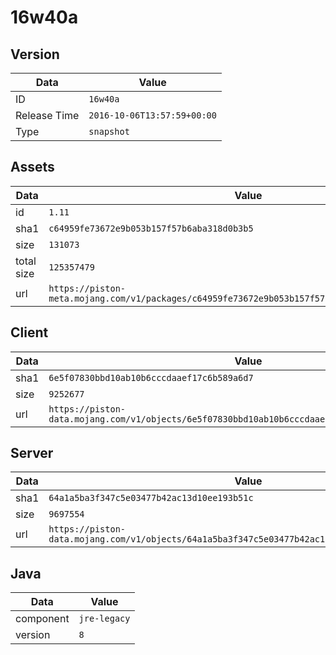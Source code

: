 # 16w40a

## Version

|**Data**        | **Value**                 |
|----------------|-------------------------|
| ID   | ```16w40a```   |
| Release Time   | ```2016-10-06T13:57:59+00:00```   |
| Type   | ```snapshot```   |

## Assets

|**Data**        | **Value**                 |
|----------------|-------------------------|
| id   | ```1.11```   |
| sha1   | ```c64959fe73672e9b053b157f57b6aba318d0b3b5```   |
| size   | ```131073```   |
| total size  | ```125357479```  |
| url       | ```https://piston-meta.mojang.com/v1/packages/c64959fe73672e9b053b157f57b6aba318d0b3b5/1.11.json``` |

## Client

|**Data**        | **Value**                 |
|----------------|-------------------------|
| sha1   | ```6e5f07830bbd10ab10b6cccdaaef17c6b589a6d7```   |
| size   | ```9252677```   |
| url       | ```https://piston-data.mojang.com/v1/objects/6e5f07830bbd10ab10b6cccdaaef17c6b589a6d7/client.jar``` |

## Server

|**Data**        | **Value**                 |
|----------------|-------------------------|
| sha1   | ```64a1a5ba3f347c5e03477b42ac13d10ee193b51c```   |
| size   | ```9697554```   |
| url       | ```https://piston-data.mojang.com/v1/objects/64a1a5ba3f347c5e03477b42ac13d10ee193b51c/server.jar``` |

## Java

|**Data**        | **Value**                 |
|----------------|-------------------------|
| component   | ```jre-legacy```   |
| version   | ```8```   |